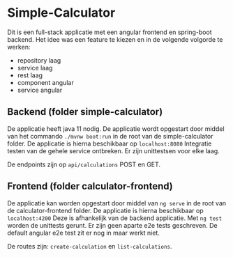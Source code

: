 # Simple-Calculator

Dit is een full-stack applicatie met een angular frontend en spring-boot backend. Het idee was een feature te kiezen en
in de volgende volgorde te werken:

- repository laag
- service laag
- rest laag
- component angular
- service angular

## Backend (folder simple-calculator)

De applicatie heeft java 11 nodig. De applicatie wordt opgestart door middel van het commando ```./mvnw boot:run``` in
de root van de simple-calculator folder. De applicatie is hierna beschikbaar op `localhost:8080` Integratie testen van de gehele service ontbreken. Er zijn unittestsen voor
elke laag.

De endpoints zijn op `api/calculations` POST en GET.


## Frontend (folder calculator-frontend)

De applicatie kan worden opgestart door middel van ```ng serve``` in de root van de calculator-frontend folder. De applicatie is hierna beschikbaar op `localhost:4200` Deze is
afhankelijk van de backend applicatie. Met ```ng test``` worden de unittests gerunt. Er zijn geen aparte e2e tests
geschreven. De default angular e2e test zit er nog in maar werkt niet.

De routes zijn:
`create-calculation` en `list-calculations`.
